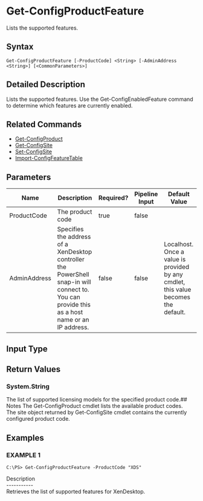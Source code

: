 ﻿# Get-ConfigProductFeature

   Lists the supported features.

## Syntax
```
Get-ConfigProductFeature [-ProductCode] <String> [-AdminAddress <String>] [<CommonParameters>]
```

## Detailed Description
   Lists the supported features. Use the Get-ConfigEnabledFeature command to determine which features are currently enabled.

## Related Commands
  * [Get-ConfigProduct](Get-ConfigProduct.html)
  * [Get-ConfigSite](Get-ConfigSite.html)
  * [Set-ConfigSite](Set-ConfigSite.html)
  * [Import-ConfigFeatureTable](Import-ConfigFeatureTable.html)
## Parameters

| Name   | Description | Required? | Pipeline Input | Default Value |
| --- | --- | --- | --- | --- |
| ProductCode | The product code | true | false |  |
| AdminAddress | Specifies the address of a XenDesktop controller the PowerShell snap-in will connect to. You can provide this as a host name or an IP address. | false | false | Localhost. Once a value is provided by any cmdlet, this value becomes the default. |

## Input Type
### 
   
## Return Values
### System.String
   The list of supported licensing models for the specified product code.## Notes
   The Get-ConfigProduct cmdlet lists the available product codes.<br>    The site object returned by Get-ConfigSite cmdlet contains the currently configured product code.
## Examples

### EXAMPLE 1
```
C:\PS> Get-ConfigProductFeature -ProductCode "XDS"
```
   Description<br>-----------<br>Retrieves the list of supported features for XenDesktop.
